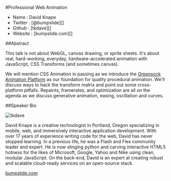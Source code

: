 #Professional Web Animation

* Name      : David Knape
* Twitter   : [@bumpslide][]
* Github    : [tkdave][]
* Website   : [bumpslide.com][]

##Abstract

This talk is not about WebGL, canvas drawing, or sprite sheets. It's about real, hard-working, everyday, hardware-accelerated animation with JavaScript, CSS Transforms (and sometimes canvas). 

We will mention CSS Animation in passing as we introduce the [Greensock Animation Platform](http://www.greensock.com/gsap-js/) as our foundation for quality procedural animation. We'll discuss ways to hack the  transform matrix and point out some cross-platform pitfalls. Repaints, framerates, and optimization are all on the agenda as we discuss generative animation, easing, oscillation and curves. 


##Speaker Bio

![tkdave](https://raw.github.com/tkdave/2013.cascadiajs.com/master/images/tkdave.png)

David Knape is a creative technologist in Portland, Oregon specializing in mobile, web, and immersively interactive application development. With over 17 years of experience writing code for the web, David has never stopped learning. In a previous life, he was a Flash and Flex community leader and expert. He is now slinging python and carving interactive HTML5 hotness for the likes of Microsoft, Google, Yahoo and Nike using clean, modular JavaScript. On the back-end, David is an expert at creating robust and scalable cloud-ready services on an open-source stack.

[bumpslide.com](http://bumpslide.com/)